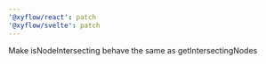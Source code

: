 ```yaml
---
'@xyflow/react': patch
'@xyflow/svelte': patch
---
```


Make isNodeIntersecting behave the same as getIntersectingNodes
